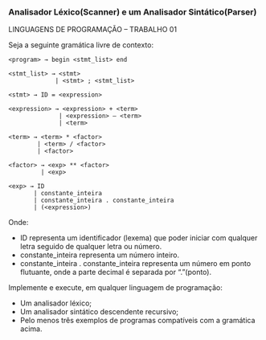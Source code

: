### Analisador Léxico(Scanner) e um Analisador Sintático(Parser) 


LINGUAGENS DE PROGRAMAÇÃO – TRABALHO 01

Seja a seguinte gramática livre de contexto:

```
<program> → begin <stmt_list> end

<stmt_list> → <stmt> 
             | <stmt> ; <stmt_list>

<stmt> → ID = <expression>

<expression> → <expression> + <term> 
              | <expression> – <term> 
              | <term>

<term> → <term> * <factor> 
        | <term> / <factor> 
        | <factor>

<factor> → <exp> ** <factor> 
         | <exp>

<exp> → ID 
       | constante_inteira 
       | constante_inteira . constante_inteira 
       | (<expression>)
```

Onde:
* ID representa um identificador (lexema) que poder iniciar com qualquer letra seguido de qualquer letra ou número.
* constante_inteira representa um número inteiro.
* constante_inteira . constante_inteira representa um número em ponto flutuante, onde a parte decimal é separada por “.”(ponto).

Implemente e execute, em qualquer linguagem de programação:

* Um analisador léxico;
* Um analisador sintático descendente recursivo;
* Pelo menos três exemplos de programas compatíveis com a gramática acima.


